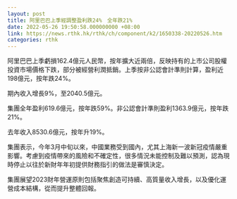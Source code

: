 ```yaml
---
layout: post
title: 阿里巴巴上季經調整盈利跌24%　全年跌21%
date: 2022-05-26 19:50:58.000000000 +08:00
link: https://news.rthk.hk/rthk/ch/component/k2/1650338-20220526.htm
categories: rthk
---
```


阿里巴巴上季虧損162.4億元人民幣，按年擴大近兩倍，反映持有的上市公司股權投資市場價格下跌，部分被經營利潤抵銷。上季按非公認會計準則計算，盈利近198億元，按年跌24%。

期內收入增長9%，至2040.5億元。

集團全年盈利619.6億元，按年跌59%。非公認會計準則盈利1363.9億元，按年跌21%。

去年收入8530.6億元，按年升19%。

集團表示，今年3月中旬以來，中國業務受到國內，尤其上海新一波新冠疫情嚴重影響。考慮到疫情帶來的風險和不確定性，很多情況未能控制及難以預測，認為現時停止以往於新財年年初提供財務指引的做法是審慎決定。

集團展望2023財年營運原則包括聚焦創造可持續、高質量收入增長，以及優化運營成本結構，從而提升整體回報。
